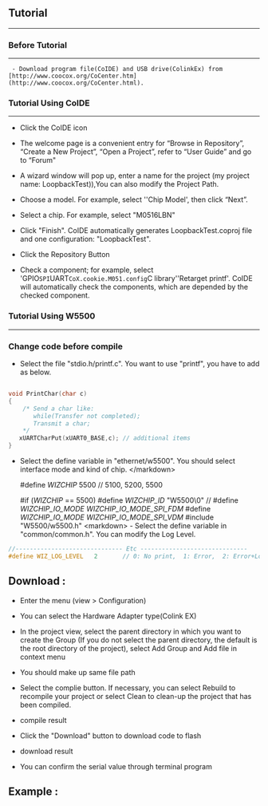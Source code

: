 ## Tutorial

-----

### Before Tutorial

-----

``` 
 - Download program file(CoIDE) and USB drive(ColinkEx) from [http://www.coocox.org/CoCenter.htm](http://www.coocox.org/CoCenter.html).
```


### Tutorial Using CoIDE

-----


 - Click the CoIDE icon


 - The welcome page is a convenient entry for “Browse in Repository”,
“Create a New Project”, “Open a Project”, refer to “User Guide” and go
to “Forum"



 - A wizard window will pop up, enter a name for the project (my project
name: LoopbackTest)),You can also modify the Project Path.



 - Choose a model. For example, select ''Chip Model', then click “Next”.


 - Select a chip. For example, select "M0516LBN"


 - Click "Finish". CoIDE automatically generates LoopbackTest.coproj
file and one configuration: "LoopbackTest".

 - Click the Repository Button


 - Check a component; for example, select
'GPIO`SPI`UART`CoX.cookie.M051.config`C library''Retarget printf'. CoIDE
will automatically check the components, which are depended by the
checked component.


### Tutorial Using W5500

-----
### Change code before compile 
- Select the file "stdio.h/printf.c". You want to use "printf", you have
to add as below.

``` cpp

void PrintChar(char c)
{
    /* Send a char like: 
       while(Transfer not completed);
       Transmit a char;
    */  
   xUARTCharPut(xUART0_BASE,c); // additional items
}
```

- Select the define variable in "ethernet/w5500". You
should select interface mode and kind of chip. \</markdown\>

    #define _WIZCHIP_                      5500   // 5100, 5200, 5500
    
    #if (_WIZCHIP_ == 5500)
      #define _WIZCHIP_ID_                 "W5500\0"
    //   #define _WIZCHIP_IO_MODE_           _WIZCHIP_IO_MODE_SPI_FDM_
       #define _WIZCHIP_IO_MODE_           _WIZCHIP_IO_MODE_SPI_VDM_
       #include "W5500/w5500.h"
       \<markdown\> - Select the define variable in "common/common.h". You can
modify the Log Level. 

``` common.h
//------------------------------ Etc ------------------------------
#define WIZ_LOG_LEVEL   2       // 0: No print,  1: Error,  2: Error+Log,  3: Error+Log+Debug
```
## Download : 

 - Enter the menu (view \> Configuration)



 - You can select the Hardware Adapter type(Colink EX)



 - In the project view, select the parent directory in which you want to
create the Group (If you do not select the parent directory, the default
is the root directory of the project), select Add Group and Add file in
context menu



 - You should make up same file path



 - Select the complie button. If necessary, you can select Rebuild to
recompile your project or select Clean to clean-up the project that has
been compiled.



 - compile result



 - Click the "Download" button to download code to flash



 - download result



 - You can confirm the serial value through terminal program



## Example : 


